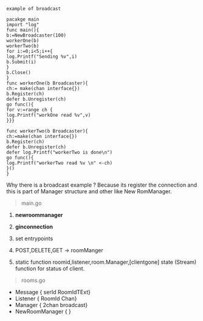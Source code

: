 ```
example of broadcast

pacakge main
import "log"
func main(){
b:=NewBroadcaster(100)
workerOne(b)
workerTwo(b)
for i:=0;i<5;i++{
log.Printf("Sending %v",i)
b.Submit(i)
}
b.Close()
}
func workerOne(b Broadcaster){
ch:= make(chan interface{})
b.Register(ch)
defer b.Unregister(ch)
go func(){
for v:=range ch {
log.Printf("workOne read %v",v)
}}}

func workerTwo(b Broadcaster){
ch:=make(chan interface{})
b.Register(ch)
defer b.Unregister(ch)
defer log.Printf("workerTwo is done\n")
go func(){
log.Printf("workerTwo read %v \n" <-ch)
}()
}
```

Why there is a broadcast example ?
Because its register the connection and this is part of Manager structure and other like New RomManager.

> main.go

1. **newroommanager**

2. **ginconnection**

3. set entrypoints

4. POST,DELETE,GET -> roomManger

5. static function roomid,listener,room.Manager,[clientgone] state (Stream) function for status of client.

> rooms.go

* Message { serId RoomIdTExt}
* Listener { RoomId  Chan}
* Manager { 2chan   broadcast}
* NewRoomManager  {  }
